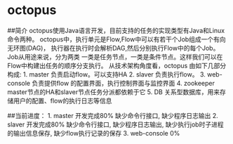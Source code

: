 # octopus

##简介
		octopus使用Java语言开发，目前支持的任务的实现类型有Java和Linux命令两种。
		octopus中，执行单元是Flow,Flow中可以有若干个Job组成一个有向无环图(DAG)，
    执行器在执行时会解析DAG,然后分别执行Flow中的每个Job。Job从用途来说，分为两类
    一类是任务节点，一类是条件节点。这样我们可以在Flow中构建出任务的顺序分支执行。
		从技术架构角度看，octopus 由如下几部分构成:
			1. master 负责启动flow。可以支持HA
			2. slaver  负责执行flow。
			3. web-console 负责提供flow 的配置界面，执行控制界面与监控界面
			4. zookeeper master节点的HA和slaver节点任务分派都依赖于它
			5. DB 关系型数据库，用来存储用户的配置、flow的执行日志等信息

##当前进度：
	1. master 开发完成80% 缺少命令行接口, 缺少程序日志输出
	2. slaver 开发完成80% 缺少命令行接口, 缺少程序日志输出, 缺少执行job时子进程的输出信息保存, 缺少flow执行记录的保存
	3. web-console 0%
